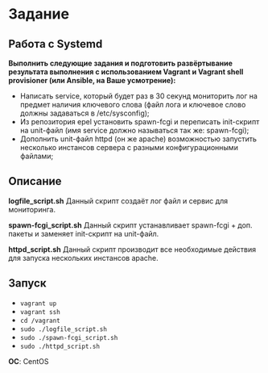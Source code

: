 # Задание

## Работа с Systemd

**Выполнить следующие задания и подготовить развёртывание результата выполнения с использованием Vagrant и Vagrant shell provisioner (или Ansible, на Ваше усмотрение):**
* Написать service, который будет раз в 30 секунд мониторить лог на предмет наличия ключевого слова (файл лога и ключевое слово должны задаваться в /etc/sysconfig);
* Из репозитория epel установить spawn-fcgi и переписать init-скрипт на unit-файл (имя service должно называться так же: spawn-fcgi);
* Дополнить unit-файл httpd (он же apache) возможностью запустить несколько инстансов сервера с разными конфигурационными файлами;

## Описание

**logfile_script.sh**
Данный скрипт создаёт лог файл и сервис для мониторинга.

**spawn-fcgi_script.sh**
Данный скрипт устанавливает spawn-fcgi + доп. пакеты и заменяет init-скрипт на unit-файл.

**httpd_script.sh**
Данный скрипт производит все необходимые действия для запуска нескольких инстансов apache.

## Запуск
* `vagrant up`
* `vagrant ssh`
* `cd /vagrant`
* `sudo ./logfile_script.sh`
* `sudo ./spawn-fcgi_script.sh`
* `sudo ./httpd_script.sh`

**ОС**: CentOS
